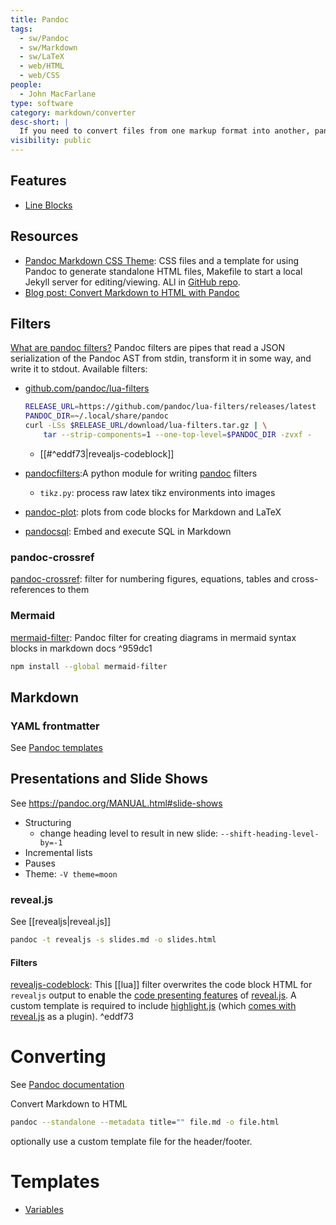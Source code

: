 ```yaml
---
title: Pandoc
tags:
  - sw/Pandoc
  - sw/Markdown
  - sw/LaTeX
  - web/HTML
  - web/CSS
people:
  - John MacFarlane
type: software
category: markdown/converter
desc-short: |
  If you need to convert files from one markup format into another, pandoc is your swiss-army knife. Pandoc can convert between the following formats:
visibility: public
---
```


## Features

- [Line Blocks](https://pandoc.org/MANUAL.html#line-blocks)

## Resources

- [Pandoc Markdown CSS Theme](https://jez.io/pandoc-markdown-css-theme/): CSS files and a template for using Pandoc to generate standalone HTML files, Makefile to start a local Jekyll server for editing/viewing. ALl in [GitHub repo](https://github.com/jez/pandoc-markdown-css-theme).
- [Blog post: Convert Markdown to HTML with Pandoc](https://www.arthurkoziel.com/convert-md-to-html-pandoc/)

## Filters

[What are pandoc filters?](https://github.com/jgm/pandocfilters/#what-are-pandoc-filters)
Pandoc filters are pipes that read a JSON serialization of the Pandoc AST from stdin, transform it in some way, and write it to stdout.
Available filters:

- [github.com/pandoc/lua-filters](https://github.com/pandoc/lua-filters)

  ```bash
  RELEASE_URL=https://github.com/pandoc/lua-filters/releases/latest
  PANDOC_DIR=~/.local/share/pandoc
  curl -LSs $RELEASE_URL/download/lua-filters.tar.gz | \
      tar --strip-components=1 --one-top-level=$PANDOC_DIR -zvxf -
  ```

    - [[#^eddf73|revealjs-codeblock]]
- [pandocfilters](https://github.com/jgm/pandocfilters/):A python module for writing [pandoc](http://pandoc.org/) filters
    - `tikz.py`: process raw latex tikz environments into images
- [pandoc-plot](https://laurentrdc.github.io/pandoc-plot/MANUAL.html): plots from code blocks for Markdown and LaTeX
- [pandocsql](https://github.com/alexpdp7/pandocsql): Embed and execute SQL in Markdown

### pandoc-crossref

[pandoc-crossref](https://github.com/lierdakil/pandoc-crossref): filter for numbering figures, equations, tables and cross-references to them

### Mermaid

[mermaid-filter](https://github.com/raghur/mermaid-filter): Pandoc filter for creating diagrams in mermaid syntax blocks in markdown docs ^959dc1

```bash
npm install --global mermaid-filter
```

## Markdown

### YAML frontmatter

See [Pandoc templates](file://rsc/markdown/pandoc)

## Presentations and Slide Shows

See <https://pandoc.org/MANUAL.html#slide-shows>

- Structuring
    - change heading level to result in new slide: `--shift-heading-level-by=-1`
- Incremental lists
- Pauses
- Theme: `-V theme=moon`

### reveal.js

See [[revealjs|reveal.js]]

```bash
pandoc -t revealjs -s slides.md -o slides.html
```

#### Filters

[revealjs-codeblock](https://github.com/pandoc/lua-filters/tree/master/revealjs-codeblock): This [[lua]] filter overwrites the code block HTML for `revealjs` output to enable the [code presenting features](https://revealjs.com/code/) of [reveal.js](https://revealjs.com/). A custom template is required to include [highlight.js](https://highlightjs.org/) (which [comes with reveal.js](https://revealjs.com/code/#theming) as a plugin). ^eddf73

# Converting

See [Pandoc documentation](https://pandoc.org/getting-started.html#step-6-converting-a-file)

Convert Markdown to HTML

```bash
pandoc --standalone --metadata title="" file.md -o file.html
```

optionally use a custom template file for the header/footer.

# Templates

- [Variables](https://pandoc.org/MANUAL.html#interpolated-variables)

